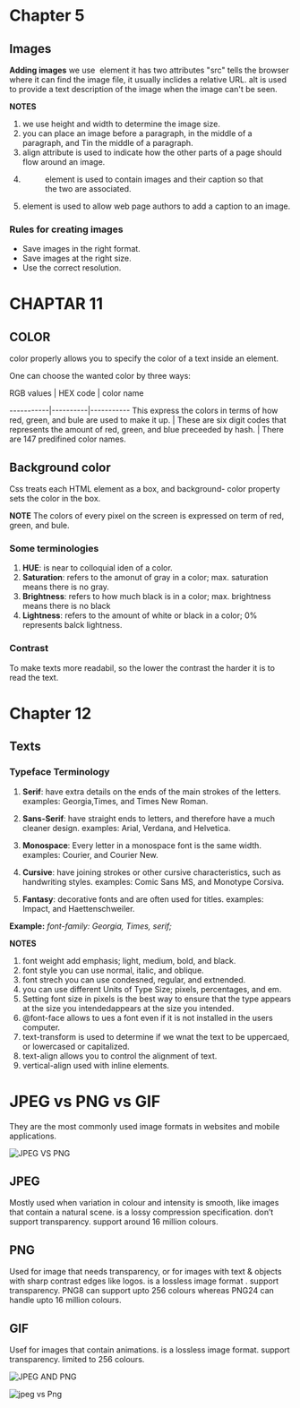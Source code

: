 # **Chapter 5** 
## **Images**

**Adding images**
we use <img></img> element it has two attributes "src" tells the browser where it can find the image file, it
usually inclides a relative URL. alt is used to provide a text description of the image when the image can't be seen. 

**NOTES**
1. we use height and width to determine the image size.
2. you can place an image before a paragraph, in the middle of a paragraph, and Tin the middle of a paragraph. 
3. align attribute is used to indicate how the other parts of a page should flow around an image.
4. <figure> element is used to contain images and their caption so that the two are associated. 
5. <figcaption> element is used  to allow web page authors to add a caption to an image.

### **Rules for creating images**
* Save images in the right format.
* Save images at the right size.
* Use the correct resolution.


# **CHAPTAR 11**

## **COLOR** 
color properly allows you to specify the color of a text inside an element. 

One can choose the wanted color by three ways: 


RGB values | HEX code | color name 

-----------|----------|-----------
This express the colors in terms of how red, green, and bule are used to make it up. | These are six digit codes that represents the amount of red, green, and blue preceeded by hash. | There are 147 predifined color names. 


## **Background color** 
Css treats each HTML element as a box, and background- color property sets the color in the box. 

**NOTE** 
The colors of every pixel on the screen is expressed on term of red, green, and bule. 
 
### **Some terminologies**
1. **HUE**: is near to colloquial iden of a color. 
2. **Saturation**: refers to the amonut of gray in a color; max. saturation means there is no gray. 
3. **Brightness**: refers to how much black is in a color; max. brightness means there is no black 
4. **Lightness**: refers to the amount of white or black in a color; 0% represents balck lightness. 

### **Contrast** 
To make texts more readabil, so the lower the contrast the harder it is to read the text. 

# **Chapter 12** 
## **Texts**

### **Typeface Terminology**

1. **Serif**: have extra details on the ends of the main strokes of the letters. examples: Georgia,Times, and Times New Roman.

2. **Sans-Serif**: have straight ends to letters, and therefore have a much cleaner design. examples: Arial, Verdana, and Helvetica.

3. **Monospace**: Every letter in a monospace font is the same width. examples: Courier, and Courier New. 

4. **Cursive**: have joining strokes or other cursive characteristics, such as handwriting styles. examples: Comic Sans MS, and Monotype Corsiva.

5. **Fantasy**:  decorative fonts and are often used for titles. examples: Impact, and Haettenschweiler. 

**Example:** *font-family: Georgia, Times, serif;*

**NOTES**
1. font weight add emphasis; light, medium, bold, and black. 
2. font style you can use normal, italic, and oblique. 
3. font strech you can use condesned, regular, and extnended. 
4. you can use different Units of Type Size; pixels, percentages, and em. 
5. Setting font size in pixels is the best way to ensure that the type appears at the size you intendedappears at the size you intended.
6. @font-face allows to ues a font even if it is not installed in the users computer.
7. text-transform is used to determine if we wnat the text to be uppercaed, or lowercased or capitalized. 
8. text-align allows you to control the alignment of text.
9. vertical-align used with inline elements. 

# **JPEG vs PNG vs GIF**
They are the most commonly used image formats in websites and mobile applications. 

![JPEG VS PNG](!https://www.bluearcher.com/Files/Admin/blog-images/blogs-resources/jpg-vs-png-comparison-chart-resized-1.png)

## **JPEG** 
Mostly used when variation in colour and intensity is smooth, like images that contain a natural scene. is a lossy compression specification. don’t support transparency. support around 16 million colours.

## **PNG**
Used for image that needs transparency, or for images with text & objects with sharp contrast edges like logos. is a lossless image format . support transparency. PNG8 can support upto 256 colours whereas PNG24 can handle upto 16 million colours.

## **GIF**
Usef for images that contain animations. is a lossless image format. support transparency. limited to 256 colours.

![JPEG AND PNG](https://d2dybsqaihwlah.cloudfront.net/wp-content/uploads/2017/05/24135736/pasted-image-0.png)

![jpeg vs Png](https://mlpxhq8ztvyc.i.optimole.com/QgmSm9c-8FqoPB0t/w:760/h:248/q:90/https://thrivethemes.com/wp-content/uploads/2018/05/jpg-png-filesize.png)